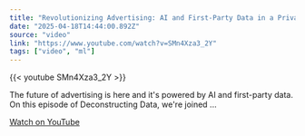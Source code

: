 ```yaml
---
title: "Revolutionizing Advertising: AI and First-Party Data in a Privacy-First World"
date: "2025-04-18T14:44:00.892Z"
source: "video"
link: "https://www.youtube.com/watch?v=SMn4Xza3_2Y"
tags: ["video", "ml"]
---
```


{{< youtube SMn4Xza3_2Y >}}

The future of advertising is here and it's powered by AI and first-party data. On this episode of Deconstructing Data, we're joined ...

[Watch on YouTube](https://www.youtube.com/watch?v=SMn4Xza3_2Y)
